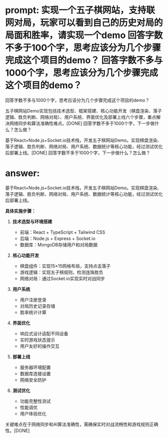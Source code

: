 # prompt: 实现一个五子棋网站，支持联网对局，玩家可以看到自己的历史对局的局面和胜率，请实现一个demo 回答字数不多于100个字，思考应该分为几个步骤完成这个项目的demo？ 回答字数不多与1000个字，思考应该分为几个步骤完成这个项目的demo？
回答字数不多与1000个字，思考应该分为几个步骤完成这个项目的demo？

五子棋网站Demo实现包括技术选型、框架搭建、核心功能开发（棋盘渲染、落子逻辑、胜负判断、网络对局）、用户系统、界面优化及部署上线六个步骤，重点解决网络同步和算法准确性难点。[DONE]
回答字数不多于1000个字，下一步做什么？怎么做？

基于React+Node.js+Socket.io技术栈，开发五子棋网站Demo。实现棋盘渲染、落子逻辑、胜负判断、网络对局、用户系统、数据统计等核心功能，经过测试优化后部署上线。[DONE]
回答字数不多于1000个字，下一步做什么？怎么做？

# answer: 
 基于React+Node.js+Socket.io技术栈，开发五子棋网站Demo。实现棋盘渲染、落子逻辑、胜负判断、网络对局、用户系统、数据统计等核心功能，经过测试优化后部署上线。

**具体实施步骤：**

1. **技术选型与环境搭建**
   - 前端：React + TypeScript + Tailwind CSS
   - 后端：Node.js + Express + Socket.io
   - 数据库：MongoDB存储用户和对局数据

2. **核心功能开发**
   - 棋盘组件：实现15×15网格布局，支持点击落子
   - 游戏逻辑：实现五子棋规则，检测连珠胜负
   - 网络对局：通过Socket.io实现实时对战同步

3. **用户系统**
   - 用户注册登录
   - 对局历史记录存储
   - 胜率统计计算

4. **界面优化**
   - 响应式设计适配不同设备
   - 实时游戏状态提示
   - 用户友好的操作交互

5. **部署上线**
   - 服务器环境配置
   - 数据库连接设置
   - 网络安全防护

6. **测试优化**
   - 功能完整性测试
   - 性能调优
   - 用户体验优化

关键难点在于网络同步和AI算法准确性，需确保实时对战流畅性和游戏规则正确性。[DONE]

